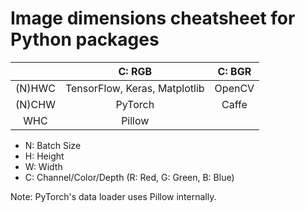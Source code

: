 # Image dimensions cheatsheet for Python packages

|  | C: RGB | C: BGR |
| :---: | :---: |:---: |
|(N)HWC | TensorFlow, Keras, Matplotlib | OpenCV |
|(N)CHW | PyTorch | Caffe |
|   WHC | Pillow | |

- N: Batch Size
- H: Height
- W: Width
- C: Channel/Color/Depth (R: Red, G: Green, B: Blue)

Note: PyTorch's data loader uses Pillow internally.
